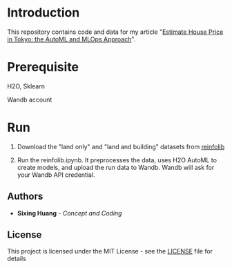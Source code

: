 

# Introduction
  

This repository contains code and data for my article "[Estimate House Price in Tokyo: the AutoML and MLOps Approach](https://dgg32.medium.com/estimate-house-price-in-tokyo-the-automl-and-mlops-approach-0ee0d9156fd6)". 



# Prerequisite

H2O, Sklearn

Wandb account

  

# Run
1. Download the "land only" and "land and building" datasets from [reinfolib](https://www.reinfolib.mlit.go.jp/realEstatePrices/)
  

2. Run the reinfolib.ipynb. It preprocesses the data, uses H2O AutoML to create models, and upload the run data to Wandb. Wandb will ask for your Wandb API credential.


## Authors

  

*  **Sixing Huang** - *Concept and Coding*

  

## License

  

This project is licensed under the MIT License - see the [LICENSE](LICENSE) file for details
